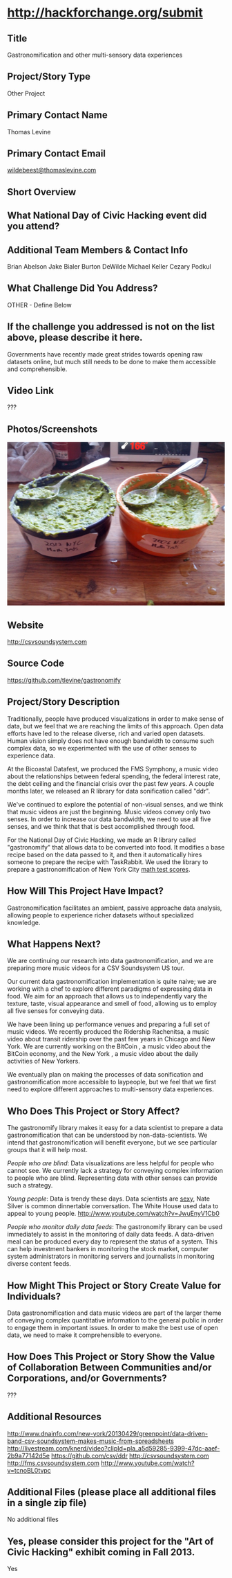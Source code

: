 http://hackforchange.org/submit
=======

## Title
Gastronomification and other multi-sensory data experiences

## Project/Story Type
Other Project

## Primary Contact Name
Thomas Levine

## Primary Contact Email
wildebeest@thomaslevine.com

## Short Overview

## What National Day of Civic Hacking event did you attend?

## Additional Team Members & Contact Info
Brian Abelson
Jake Bialer
Burton DeWilde
Michael Keller
Cezary Podkul

## What Challenge Did You Address?
OTHER - Define Below

## If the challenge you addressed is not on the list above, please describe it here.
Governments have recently made great strides towards opening raw datasets online,
but much still needs to be done to make them accessible and comprehensible.

## Video Link
???

## Photos/Screenshots
![Two bowls of guacamole, one saying "2012 NYC Math Test Scores" and the other saying "2006 Math Test Scores"](data-guacamole.jpg)

## Website
http://csvsoundsystem.com

## Source Code
https://github.com/tlevine/gastronomify

## Project/Story Description
Traditionally, people have produced visualizations in order to make sense of data,
but we feel that we are reaching the limits of this approach. Open data efforts have
led to the release diverse, rich and varied open datasets. Human vision simply does
not have enough bandwidth to consume such complex data, so we experimented with the
use of other senses to experience data.

At the Bicoastal Datafest, we produced the FMS Symphony, a music video about the
relationships between federal spending, the federal interest rate, the debt ceiling
and the financial crisis over the past few years. A couple months later, we released
an R library for data sonification called "ddr".

We've continued to explore the potential of non-visual senses, and we think that
music videos are just the beginning. Music videos convey only two senses. In order
to increase our data bandwidth, we need to use all five senses, and we think that
that is best accomplished through food.

For the National Day of Civic Hacking, we made an R library called "gastronomify"
that allows data to be converted into food. It modifies a base recipe based on the
data passed to it, and then it automatically hires someone to prepare the recipe
with TaskRabbit. We used the library to prepare a gastronomification of New York
City [math test scores](https://data.cityofnewyork.us/Education/Math-Test-Results-2006-2012-District-All-Students/7yig-nj52).

## How Will This Project Have Impact?
Gastronomification facilitates an ambient, passive approache data analysis, allowing
people to experience richer datasets without specialized knowledge.

## What Happens Next?
We are continuing our research into data gastronomification, and we are preparing
more music videos for a CSV Soundsystem US tour.

Our current data gastronomification implementation is quite naive; we are working
with a chef to explore different paradigms of expressing data in food. We aim for
an approach that allows us to independently vary the texture, taste, visual
appearance and smell of food, allowing us to employ all five senses for conveying data.

We have been lining up performance venues and preparing a full set of music videos.
We recently produced the Ridership Rachenitsa, a music video about transit ridership
over the past few years in Chicago and New York. We are currently working on the
BitCoin <?>, a music video about the BitCoin economy, and the New York <?>, a music
video about the daily activities of New Yorkers.

We eventually plan on making the processes of data sonification and
gastronomification more accessible to laypeople, but we feel that we first need to
explore different approaches to multi-sensory data experiences.

## Who Does This Project or Story Affect?
The gastronomify library makes it easy for a data scientist to prepare a data
gastronomification that can be understood by non-data-scientists. We intend that
gastronomification will benefit everyone, but we see particular groups that it will
help most.

*People who are blind*: Data visualizations are less helpful for people who cannot
see. We currently lack a strategy for conveying complex information to people who
are blind. Representing data with other senses can provide such a strategy.

*Young people*: Data is trendy these days. Data scientists are
[sexy](http://hbr.org/2012/10/data-scientist-the-sexiest-job-of-the-21st-century/),
Nate Silver is common dinnertable conversation. The White House used data to appeal
to young people. http://www.youtube.com/watch?v=JwuEnyV1Cb0

*People who monitor daily data feeds*: The gastronomify library can be used
immediately to assist in the monitoring of daily data feeds. A data-driven meal can
be produced every day to represent the status of a system. This can help investment
bankers in monitoring the stock market, computer system administrators in monitoring
servers and journalists in monitoring diverse content feeds.

## How Might This Project or Story Create Value for Individuals?
Data gastronomification and data music videos are part of the larger theme of
conveying complex quantitative information to the general public in order to engage
them in important issues. In order to make the best use of open data, we need to
make it comprehensible to everyone.

## How Does This Project or Story Show the Value of Collaboration Between Communities and/or Corporations, and/or Governments?
???

## Additional Resources
http://www.dnainfo.com/new-york/20130429/greenpoint/data-driven-band-csv-soundsystem-makes-music-from-spreadsheets
http://livestream.com/knerd/video?clipId=pla_a5d59285-9399-47dc-aaef-2b9a77142d5e
https://github.com/csv/ddr
http://csvsoundsystem.com
http://fms.csvsoundsystem.com
http://www.youtube.com/watch?v=tcnoBL0tvpc

## Additional Files (please place all additional files in a single zip file)
No additional files

## Yes, please consider this project for the "Art of Civic Hacking" exhibit coming in Fall 2013.
Yes
